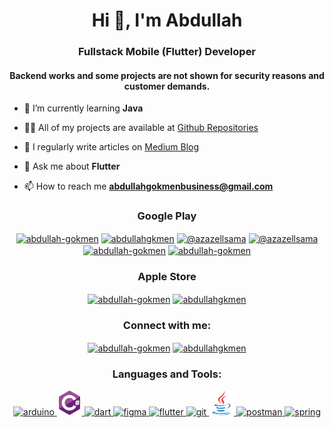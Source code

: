 <h1 align="center">Hi 👋, I'm Abdullah</h1>
<h3 align="center">Fullstack Mobile (Flutter) Developer</h3>
<h4 align="center">Backend works and some projects are not shown for security reasons and customer demands.</h4>

- 🌱 I’m currently learning **Java**

- 👨‍💻 All of my projects are available at [Github Repositories](https://github.com/AzazelSensei?tab=repositories)

- 📝 I regularly write articles on [Medium Blog](https://medium.com/@azazellsama)

- 💬 Ask me about **Flutter**

- 📫 How to reach me **abdullahgokmenbusiness@gmail.com**

<h3 align="center">Google Play</h3>
<p align="center">
<a href="https://play.google.com/store/apps/details?id=com.pv.solar.solution" target="blank"><img align="center" src="https://play-lh.googleusercontent.com/I-fANXXgwuU70hH7uG8uchFe62WeBnnzNCuCPgk4Rhj7fYZMCSgWRy8sBDCsMAgIJ4A=s256" alt="abdullah-gokmen" height="40" width="40" /></a>
<a href="https://play.google.com/store/apps/details?id=com.ethereal.ttercume.app" target="blank"><img align="center" src="https://play-lh.googleusercontent.com/WRcIbu_mRQY3s8I8sL5uc-y2ap7v6zZCtc1zvt0GmGSTeUYgfB_5EfMcAKtfTPLzvWhY=s256" alt="abdullahgkmen" height="40" width="40" /></a>
<a href="https://play.google.com/store/apps/details?id=io.crossp.qrscanner" target="blank"><img align="center" src="https://play-lh.googleusercontent.com/slJDvH8pA9sSxrZX53PWNQXE9Se3E8Re0aon8np37LsF8vdksD5qKhcu3P1an0IefQ=s256" alt="@azazellsama" height="40" width="40" /></a>
<a href="https://play.google.com/store/apps/details?id=com.crosspsoftware.privatenotes" target="blank"><img align="center" src="https://play-lh.googleusercontent.com/vSLRP8ybm7eRckaiF9_sImG5W82u7KQ2WdfkkQ9759krvB4PGXx814aJrnWRmbeYOyY=s256" alt="@azazellsama" height="40" width="40" /></a>
<a href="https://play.google.com/store/apps/details?id=com.crossp.gastroblue" target="blank"><img align="center" src="https://lh3.googleusercontent.com/f8VLarp22jG--HB9FDy6OvCoMe5vWfC2c8CIR_w5can9VT4x4mF2Bgsz2DG0OEn4vTs" alt="abdullah-gokmen" height="40" width="40" /></a>
<a href="https://play.google.com/store/apps/details?id=io.wadaa" target="blank"><img align="center" src="https://play-lh.googleusercontent.com/wIKNelbhi2jHKpekiLvtchxvzLKgELA0TTLZgOcftro3oeissHZMdj3IxzpSqaYHK-0=w240-h480-rw" alt="abdullah-gokmen" height="40" width="40" /></a>
</p>

<h3 align="center">Apple Store</h3>
<p align="center">
<a href="Pv Solar Solution" target="blank"><img align="center" src="https://play-lh.googleusercontent.com/I-fANXXgwuU70hH7uG8uchFe62WeBnnzNCuCPgk4Rhj7fYZMCSgWRy8sBDCsMAgIJ4A=s256" alt="abdullah-gokmen" height="40" width="40" /></a>
<a href="https://apps.apple.com/us/app/ttercüme/id6446292090" target="blank"><img align="center" src="https://play-lh.googleusercontent.com/WRcIbu_mRQY3s8I8sL5uc-y2ap7v6zZCtc1zvt0GmGSTeUYgfB_5EfMcAKtfTPLzvWhY=s256" alt="abdullahgkmen" height="40" width="40" /></a>
</p>


<h3 align="center">Connect with me:</h3>
<p align="center">
<a href="https://linkedin.com/in/abdullah-gokmen" target="blank"><img align="center" src="https://raw.githubusercontent.com/rahuldkjain/github-profile-readme-generator/master/src/images/icons/Social/linked-in-alt.svg" alt="abdullah-gokmen" height="30" width="40" /></a>
<a href="https://instagram.com/abdullahgkmen" target="blank"><img align="center" src="https://raw.githubusercontent.com/rahuldkjain/github-profile-readme-generator/master/src/images/icons/Social/instagram.svg" alt="abdullahgkmen" height="30" width="40" /></a>
</p>

<h3 align="center">Languages and Tools:</h3>
<p align="center"> <a href="https://www.arduino.cc/" target="_blank" rel="noreferrer"> <img src="https://cdn.worldvectorlogo.com/logos/arduino-1.svg" alt="arduino" width="40" height="40"/> </a> <a href="https://www.w3schools.com/cs/" target="_blank" rel="noreferrer"> <img src="https://raw.githubusercontent.com/devicons/devicon/master/icons/csharp/csharp-original.svg" alt="csharp" width="40" height="40"/> </a> <a href="https://dart.dev" target="_blank" rel="noreferrer"> <img src="https://www.vectorlogo.zone/logos/dartlang/dartlang-icon.svg" alt="dart" width="40" height="40"/> </a> <a href="https://www.figma.com/" target="_blank" rel="noreferrer"> <img src="https://www.vectorlogo.zone/logos/figma/figma-icon.svg" alt="figma" width="40" height="40"/> </a> <a href="https://flutter.dev" target="_blank" rel="noreferrer"> <img src="https://www.vectorlogo.zone/logos/flutterio/flutterio-icon.svg" alt="flutter" width="40" height="40"/> </a> <a href="https://git-scm.com/" target="_blank" rel="noreferrer"> <img src="https://www.vectorlogo.zone/logos/git-scm/git-scm-icon.svg" alt="git" width="40" height="40"/> </a> <a href="https://www.java.com" target="_blank" rel="noreferrer"> <img src="https://raw.githubusercontent.com/devicons/devicon/master/icons/java/java-original.svg" alt="java" width="40" height="40"/> </a> <a href="https://postman.com" target="_blank" rel="noreferrer"> <img src="https://www.vectorlogo.zone/logos/getpostman/getpostman-icon.svg" alt="postman" width="40" height="40"/> </a> <a href="https://spring.io/" target="_blank" rel="noreferrer"> <img src="https://www.vectorlogo.zone/logos/springio/springio-icon.svg" alt="spring" width="40" height="40"/> </a> </p>
